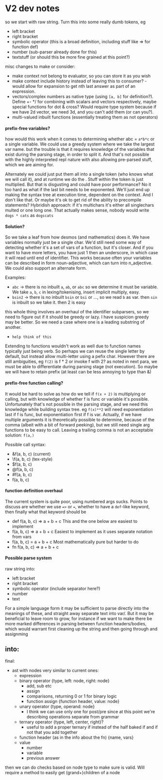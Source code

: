 # V2 dev notes

so we start with raw string. Turn this into some really dumb tokens, eg
- left bracket
- right bracket
- symbolic operator (this is a broad definition, including stuff like => for function def)
- number (sub-parser already done for this)
- textstuff (or should this be more fine grained at this point?)

misc changes to make or consider:
- make context not belong to evaluator, so you can store it as you wish
- make context include history instead of leaving this to consumer? - would allow for expansion to get nth last answer as part of an expression.
- vectors/complex numbers as native type (using `[a, b]` for definition?). Define +- */ for combining with scalars and vectors respectively, maybe special functions for dot & cross? Would require type system because if we have 2d vector, we need 3d, and you can't add them (or can you?).
- multi-valued inbuilt functions (essentially treating them as not operators)

#### prefix-free variables?
how would this work when it comes to determining whether abc = `a*b*c` or a single variable.
We could use a greedy system where we take the largest var name. but the trouble is that it requires knowledge of the variables that exist during the parsing stage, in order to split it. And that's not possible with the highly interpreted repl nature with also allowing pre-parsed stuff, which we are aiming for.

Alternately we could just put them all into a single token (who knows what we will call it), and at runtime we do the . Stuff within the token is just multiplied. But that is disgusting and could have poor performance? No it too hard as what if the last bit needs to be exponented. We'll just end up making the syntax tree at execution time, dependent on the context. And I don't like that. Or maybe it's ok to get rid of the ability to precompile statements? Hybridish approach: if it's multichars it's either all singlechars multed or one long one. That actually makes sense, nobody would write `dogs * cats` as `dogscats`

#### Solution?
So we take a leaf from how desmos (and mathematics) does it. We have variables normally just be a single char. We'd still need some way of detecting whether it's a set of vars of a function, but it's closer. And if you want to have more letters, you have just 1 then an underscore, in which case it will read until end of identifier. This works because often your variables can be described in form noun-adjective, which can turn into n_adjective. We could also support an alternate form. 

Examples:
- `abc` -> there is no inbuilt `a`, `ab`, or `abc` so we determine it must be variable. We take `a`, `b`, `c` in lexing/tokenising, insert implicit multiply, easy.
- `bsin2` -> there is no inbuilt `bsin` or `bsi` or ..., so we read `b` as var. then `sin` is inbuilt so we take it. then 2 is easy

this whole thing involves an overhaul of the identifier subparsers, so we need to figure out if it should be greedy or lazy. I have suspicion greedy may be better. So we need a case where one is a leading substring of another.
- `help think of this`

Extending to functions wouldn't work as well due to function names typically just being verb. So perhaps we can reuse the single letter by default, but instead allow multi-letter using a pefix char. However there are still ambiguities, eg `f(2)` is f * 2 or invoke f with 2? as noted in next para, we must be able to differentiate during parsing stage (not execution). So maybe we will have to retain prefix (at least can be less annoying to type than &)

#### prefix-free function calling?
It would be hard to solve as how do we tell if `f(x + 2)` is multiplying or calling, but with knowledge of whether f is func or variable it's possible. Unfortunately that's not possible in the parsing stage, and we need this knowledge while building syntax tree. eg `f(x)**2` will need exponentiation last if f is func, but exponentiation first if f is var. Actually, if we have multiple arguments it is theoretically possible to determine, because of the comma (albeit with a bit of forward peeking), but we still need single arg functions to be easy to call. Leaving a trailing comma is not an acceptable solution: `f(a,)`

Possible call syntax:
- &f(a, b, c)       (current)
- \f(a, b, c)       (tex-style)
- $f(a, b, c)
- @f(a, b, c)
- #f(a, b, c)
- f(a, b, c)

#### function definition overhaul

The current system is quite poor, using numbered args sucks. Points to discuss are whether we use `=>` or `=`, whether to have a `def`-like keyword, then finally what that keyword should be
- def f(a, b, c) => a + b + c	    This and the one below are easiest to implement
- f(a, b, c) => a + b + c		    Easiest to implement as it uses separate notation from vars
- f(a, b, c) = a + b + c		    Most mathematically pure but harder to do
- fn f(a, b, c) => a + b + c

#### Possible parse system

raw string into:
- left bracket
- right bracket
- symbolic operator (include separator here?)
- number
- text

For a simple language form it may be sufficient to parse directly into the meanings of these, and straight away separate text into var/. But it may be beneficial to leave room to grow, for instance if we want to make there be more marked differences in parsing between function headers/bodies, which would warrant first cleaning up the string and then going through and assignming

into:
- 

final:
- ast with nodes very similar to current ones:
    - expression
    - binary operator {type, left: node, right: node}
        - add, sub etc
        - assign
        - comparisons, returning 0 or 1 for binary logic
        - function assign {function header, value: node}
    - unary operator {type, operand: node}
        - I think we can use only one for post/pre since at this point we're describing operations separate from grammar
    - ternary operator {type, left, center, right}?
        - useful to add a proper ternary if instead of the half baked if and if not that you add together
    - function header (as in the info about the fn) {name, vars}
    - value
        - number
        - variable
        - previous answer

then we can do checks based on node type to make sure is valid. Will require a method to easily get (grand+)children of a node